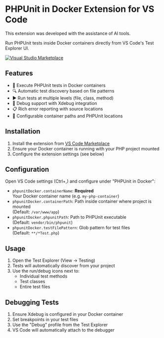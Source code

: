 # PHPUnit in Docker Extension for VS Code

This extension was developed with the assistance of AI tools.

Run PHPUnit tests inside Docker containers directly from VS Code's Test Explorer UI.

[![Visual Studio Marketplace](https://img.shields.io/visual-studio-marketplace/v/xMIkeXeeioi.vscode-phpunit-in-docker)](https://marketplace.visualstudio.com/items?itemName=xMIkeXeeioi.vscode-phpunit-in-docker)

## Features

- 🐳 Execute PHPUnit tests in Docker containers
- 🔍 Automatic test discovery based on file patterns
- ▶️ Run tests at multiple levels (file, class, method)
- 🐛 Debug support with Xdebug integration
- 📋 Rich error reporting with source locations
- 📂 Configurable container paths and PHPUnit locations

## Installation

1. Install the extension from [VS Code Marketplace](https://marketplace.visualstudio.com/items?itemName=xMIkeXeeioi.vscode-phpunit-in-docker)
2. Ensure your Docker container is running with your PHP project mounted
3. Configure the extension settings (see below)

## Configuration

Open VS Code settings (Ctrl+,) and configure under "PHPUnit in Docker":

- `phpunitDocker.containerName`: **Required**  
  Your Docker container name (e.g. `my-php-container`)
- `phpunitDocker.containerPath`: Path inside container where project is mounted  
  (Default: `/var/www/app`)
- `phpunitDocker.phpunitPath`: Path to PHPUnit executable  
  (Default: `vendor/bin/phpunit`)
- `phpunitDocker.testFilePattern`: Glob pattern for test files  
  (Default: `**/*Test.php`)

## Usage

1. Open the Test Explorer (View → Testing)
2. Tests will automatically discover from your project
3. Use the run/debug icons next to:
   - Individual test methods
   - Test classes
   - Entire test files

## Debugging Tests

1. Ensure Xdebug is configured in your Docker container
2. Set breakpoints in your test files
3. Use the "Debug" profile from the Test Explorer
4. VS Code will automatically attach to the debugger
